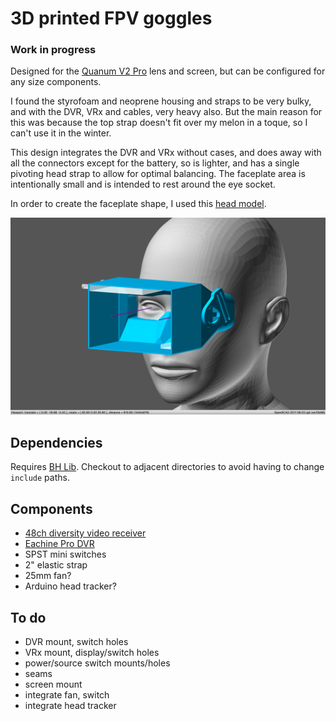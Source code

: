 # 3D printed FPV goggles

### Work in progress

Designed for the [Quanum V2 Pro](https://hobbyking.com/en_us/quanum-diy-fpv-goggle-v2-pro.html) lens and screen, but can be configured for any size components.

I found the styrofoam and neoprene housing and straps to be very bulky, and with the DVR, VRx and cables, very heavy also. But the main reason for this was because the top strap doesn't fit over my melon in a toque, so I can't use it in the winter.

This design integrates the DVR and VRx without cases, and does away with all the connectors except for the battery, so is lighter, and has a single pivoting head strap to allow for optimal balancing. The faceplate area is intentionally small and is intended to rest around the eye socket.

In order to create the faceplate shape, I used this [head model](https://www.thingiverse.com/thing:758647).

![3D printed FPV goggles](https://github.com/brandonhill/FPV-goggles/blob/master/img/render.png)

## Dependencies

Requires [BH Lib](https://github.com/brandonhill/BH-Lib). Checkout to adjacent directories to avoid having to change `include` paths.

## Components

* [48ch diversity video receiver](https://www.banggood.com/Skyzone-RD945-5_8G-48CH-Wireless-FPV-Receiver-p-1046256.html?p=82221313786612015035)
* [Eachine Pro DVR](https://www.banggood.com/Eachine-ProDVR-Pro-DVR-Mini-Video-Audio-Recorder-for-FPV-Multicopters-p-1061196.html?p=82221313786612015035)
* SPST mini switches
* 2" elastic strap
* 25mm fan?
* Arduino head tracker?

## To do

* DVR mount, switch holes
* VRx mount, display/switch holes
* power/source switch mounts/holes
* seams
* screen mount
* integrate fan, switch
* integrate head tracker
